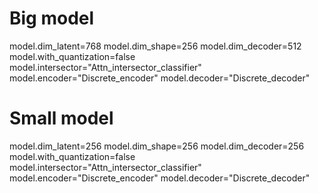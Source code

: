 # Big model
model.dim_latent=768 model.dim_shape=256 model.dim_decoder=512 model.with_quantization=false model.intersector="Attn_intersector_classifier" model.encoder="Discrete_encoder" model.decoder="Discrete_decoder"

# Small model
model.dim_latent=256 model.dim_shape=256 model.dim_decoder=256 model.with_quantization=false model.intersector="Attn_intersector_classifier" model.encoder="Discrete_encoder" model.decoder="Discrete_decoder"